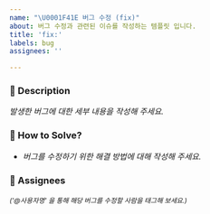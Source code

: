 ```yaml
---
name: "\U0001F41E 버그 수정 (fix)"
about: 버그 수정과 관련된 이슈를 작성하는 템플릿 입니다.
title: 'fix:'
labels: bug
assignees: ''

---
```


### 🐞 Description
_발생한 버그에 대한 세부 내용을 작성해 주세요._

### 🧐 How to Solve?
- _버그를 수정하기 위한 해결 방법에 대해 작성해 주세요._

### 👥 Assignees
_<sub>('@사용자명' 을 통해 해당 버그를 수정할 사람을 태그해 보세요.)</sub>_
